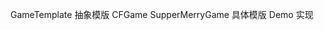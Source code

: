 GameTemplate
                抽象模版
CFGame
SupperMerryGame
                具体模版
Demo
                实现